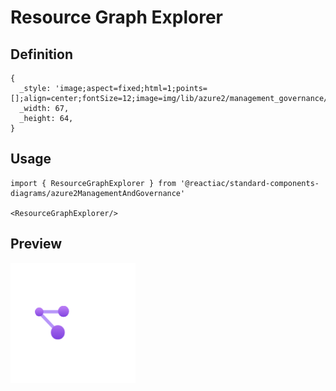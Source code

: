 # Resource Graph Explorer

## Definition

```
{
  _style: 'image;aspect=fixed;html=1;points=[];align=center;fontSize=12;image=img/lib/azure2/management_governance/Resource_Graph_Explorer.svg;strokeColor=none;',
  _width: 67,
  _height: 64,
}
```

## Usage

```
import { ResourceGraphExplorer } from '@reactiac/standard-components-diagrams/azure2ManagementAndGovernance'

<ResourceGraphExplorer/>
```

## Preview

<img src="./resource-graph-explorer.png" width="200"/>
